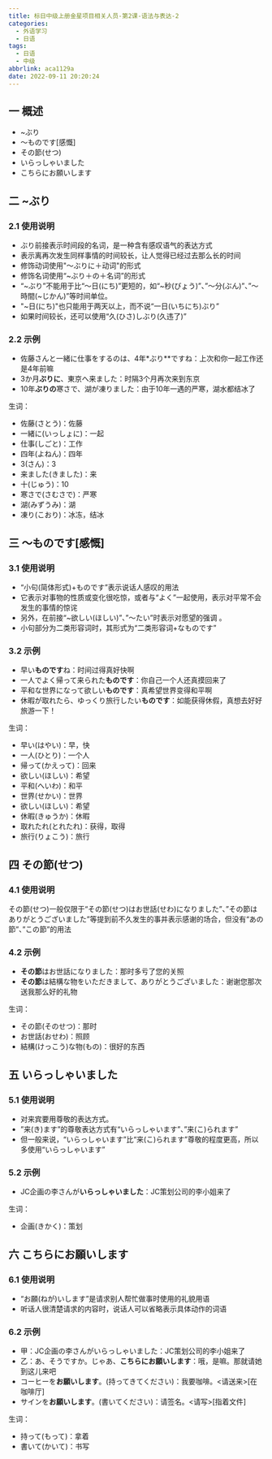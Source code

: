 ```yaml
---
title: 标日中级上册金星项目相关人员-第2课-语法与表达-2
categories:
  - 外语学习
  - 日语
tags:
  - 日语
  - 中级
abbrlink: aca1129a
date: 2022-09-11 20:20:24
---
```

## 一 概述

* ~ぶり
* ～ものです[感慨]
* その節(せつ)
* いらっしゃいました
* こちらにお願いします

<!--more-->

## 二  ~ぶり

### 2.1 使用说明

*  ぶり前接表示时间段的名词，是一种含有感叹语气的表达方式
* 表示离再次发生同样事情的时间较长，让人觉得已经过去那么长的时间
* 修饰动词使用"～ぶりに＋动词"的形式
* 修饰名词使用“~ぶり＋の＋名词”的形式
* “~ぶり”不能用于比“～日(にち)”更短的，如“~秒(びょう)”、”～分(ぶん)”、”～時間(~じかん)”等时间单位。
* "~日(にち)"也只能用于两天以上，而不说“一日(いちにち)ぶり”
* 如果时间较长，还可以使用“久(ひさ)しぶり(久违了)”

### 2.2 示例

* 佐藤さんと一緒に仕事をするのは、4年*ぶり**ですね：上次和你一起工作还是4年前嘛
* 3か月**ぶりに**、東京へ来ました：时隔3个月再次来到东京
* 10年**ぶりの**寒さで、湖が凍りました：由于10年一遇的严寒，湖水都结冰了

生词：

* 佐藤(さとう)：佐藤
* 一緒に(いっしょに)：一起
* 仕事(しごと)：工作
* 四年(よねん)：四年
* 3(さん)：3
* 来ました(きました)：来
* 十(じゅう)：10
* 寒さで(さむさで)：严寒
* 湖(みずうみ)：湖
* 凍り(こおり)：冰冻，结冰

## 三 ～ものです[感慨]

### 3.1 使用说明

* “小句(简体形式)+ものです”表示说话人感叹的用法
* 它表示对事物的性质或变化很吃惊，或者与“よく”一起使用，表示对平常不会发生的事情的惊诧
* 另外，在前接“~欲しい(ほしい)”、”～たい”时表示对愿望的强调 。
* 小句部分为二类形容词时，其形式为“二类形容词+なものです”

### 3.2 示例

* 早い**ものです**ね：时间过得真好快啊
* 一人でよく帰って来られた**ものです**：你自己一个人还真摸回来了
* 平和な世界になって欲しい**ものです**：真希望世界变得和平啊
* 休暇が取れたら、ゆっくり旅行したい**ものです**：如能获得休假，真想去好好旅游一下！

生词：

* 早い(はやい)：早，快
* 一人(ひとり)：一个人
* 帰って(かえって)：回来
* 欲しい(ほしい)：希望
* 平和(へいわ)：和平
* 世界(せかい)：世界
* 欲しい(ほしい)：希望
* 休暇(きゅうか)：休暇
* 取れたれ(とれたれ)：获得，取得
* 旅行(りょこう)：旅行

## 四 その節(せつ)

### 4.1 使用说明

その節(せつ)一般仅限于“その節(せつ)はお世話(せわ)になりました”、”その節はありがとうございました”等提到前不久发生的事并表示感谢的场合，但没有“あの節”、”この節”的用法

### 4.2 示例

* **その節**はお世話になりました：那时多亏了您的关照
* **その節**は結構な物をいただきまして、ありがとうございました：谢谢您那次送我那么好的礼物

生词：

* その節(そのせつ)：那时
* お世話(おせわ)：照顾
* 結構(けっこう)な物(もの)：很好的东西

## 五 いらっしゃいました

### 5.1 使用说明

* 对来宾要用尊敬的表达方式。
* ”来(き)ます”的尊敬表达方式有“いらっしゃいます”、”来(こ)られます”
* 但一般来说，“いらっしゃいます”比“来(こ)られます”尊敬的程度更高，所以多使用“いらっしゃいます”

### 5.2 示例

* JC企画の李さんが**いらっしゃいました**：JC策划公司的李小姐来了

生词：

* 企画(きかく)：策划

## 六 こちらにお願いします

### 6.1 使用说明

* “お願(ねが)いします”是请求别人帮忙做事时使用的礼貌用语
* 听话人很清楚请求的内容时，说话人可以省略表示具体动作的词语

### 6.2 示例

* 甲：JC企画の李さんがいらっしゃいました：JC策划公司的李小姐来了
* 乙：あ、そうですか。じゃあ、**こちらにお願いします**：哦，是嘛。那就请她到这儿来吧
* コーヒーを**お願いします**。(持ってきてください)：我要咖啡。\<请送来>[在咖啡厅]
* サインを**お願いします**。(書いてください)：请签名。\<请写>[指着文件]

生词：

* 持って(もって)：拿着
* 書いて(かいて)：书写